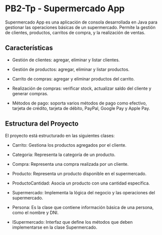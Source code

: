 # PB2-Tp - Supermercado App

Supermercado App es una aplicación de consola desarrollada en Java para gestionar las operaciones básicas de un supermercado. Permite la gestión de clientes, productos, carritos de compra, y la realización de ventas.



## Características

- Gestión de clientes: agregar, eliminar y listar clientes.

- Gestión de productos: agregar, eliminar y listar productos.

- Carrito de compras: agregar y eliminar productos del carrito.

- Realización de compras: verificar stock, actualizar saldo del cliente y generar compras.

- Métodos de pago: soporta varios métodos de pago como efectivo, tarjeta de crédito, tarjeta de débito, PayPal, Google Pay y Apple Pay.

  

## Estructura del Proyecto

El proyecto está estructurado en las siguientes clases:

- Carrito: Gestiona los productos agregados por el cliente.
  
- Categoria: Representa la categoría de un producto.

- Compra: Representa una compra realizada por un cliente.

- Producto: Representa un producto disponible en el supermercado.

- ProductoCantidad: Asocia un producto con una cantidad específica.

- Supermercado: Implementa la lógica del negocio y las operaciones del supermercado.

- Persona: Es la clase que contiene información básica de una persona, como el nombre y DNI.

- ISupermercado: Interfaz que define los métodos que deben implementarse en la clase Supermercado.

  

